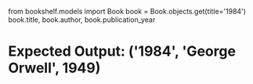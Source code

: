 from bookshelf.models import Book
book = Book.objects.get(title='1984')
book.title, book.author, book.publication_year
# Expected Output: ('1984', 'George Orwell', 1949)
